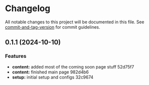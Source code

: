 # Changelog

All notable changes to this project will be documented in this file. See [commit-and-tag-version](https://github.com/absolute-version/commit-and-tag-version) for commit guidelines.

## 0.1.1 (2024-10-10)


### Features

* **content:** added most of the coming soon page stuff 52d75f7
* **content:** finished main page 982d4b6
* **setup:** initial setup and configs 32c9674
